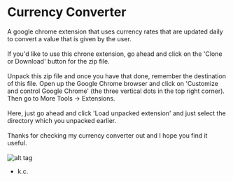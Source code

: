 # Currency Converter
A google chrome extension that uses currency rates that are updated daily to convert a value that is given by the user. 
<br>
<br>
If you'd like to use this chrone extension, go ahead and click on the 'Clone or Download' button for the zip file.
<br>
<br>
Unpack this zip file and once you have that done, remember the destination of this file. Open up the Google Chrome browser and click on 'Customize and control Google Chrome' (the three vertical dots in the top right corner). Then go to More Tools -> Extensions.
<br>
<br>
Here, just go ahead and click 'Load unpacked extension' and just select the directory which you unpacked earlier. 
<br>
<br>
Thanks for checking my currency converter out and I hope you find it useful.
<br>
<br>
![alt tag]("https://gyazo.com/75e6beb148832d7966d94ede18fd6dfd")
- k.c.
